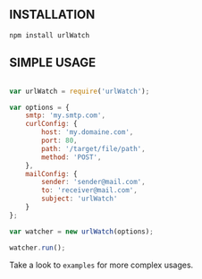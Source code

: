 ## INSTALLATION

    npm install urlWatch

## SIMPLE USAGE

``` js

var urlWatch = require('urlWatch');

var options = {
    smtp: 'my.smtp.com',
    curlConfig: {
        host: 'my.domaine.com',
        port: 80,
        path: '/target/file/path',
        method: 'POST',
    },
    mailConfig: {
        sender: 'sender@mail.com',
        to: 'receiver@mail.com',
        subject: 'urlWatch'
    }
};

var watcher = new urlWatch(options);

watcher.run();

```

Take a look to `examples` for more complex usages.
